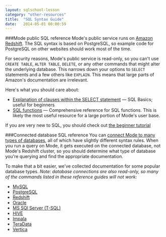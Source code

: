 ```yaml
---
layout: sqlschool-lesson
category: "other-resources"
title:  "SQL Syntax Guide"
date:   2014-05-01 00:00:59
---
```


###Mode public SQL reference
Mode's public service runs on [Amazon Redshift](http://http://aws.amazon.com/redshift/ "Redshift"). The SQL syntax is based on PostgreSQL, so example code for PostgreSQL on other websites should work most of the time.

For security reasons, Mode's public service is read-only, so you can't use `CREATE TABLE`, `ALTER TABLE`, `DELETE`, or any other commands that might alter the underlying database. This narrows down your options to `SELECT` statements and a few others like `EXPLAIN`. This means that large parts of Amazon's documentation are irrelevant.

Here's what you should care about:

* [Explanation of clauses within the SELECT statement](http://docs.aws.amazon.com/redshift/latest/dg/r_SELECT_synopsis.html "SELECT statement clauses") &mdash; SQL Basics; useful for beginners
* [SQL functions](http://docs.aws.amazon.com/redshift/latest/dg/c_SQL_functions.html "Advanced SQL functions") &mdash; Comprehensive reference for SQL functions. This is likely the most useful resource for a large portion of Mode's user base.

If you are very new to SQL, you should check out [the beginner tutorial](/the-basics/basic-concepts.html "Learning SQL")

###Connected database SQL reference
You can [connect Mode to many types of databases](http://help.modeanalytics.com/connecting-databases/ "Connecting to a Database"), all of which have slightly different syntax rules. When you run a query on Mode, it gets executed on the connected database, not Mode's Redshift cluster, so you should determine what type of database you're querying and find the appropriate documentation.

To make that a bit easier, we've collected documentation for some popular database types. *Note: database connections are also read-only, so many of the commands listed in these reference guides will not work:*

* [MySQL](http://dev.mysql.com/doc/ "MySQL")
* [PostgreSQL](http://www.postgresql.org/docs/manuals/ "PostgreSQL")
* [Redshift](http://docs.aws.amazon.com/redshift/latest/dg/cm_chap_SQLCommandRef.html "Redshift")
* [Oracle](http://docs.oracle.com/cd/E11882_01/server.112/e41084/toc.htm "Oracle")
* [MS SQl Server (T-SQL)](http://technet.microsoft.com/en-us/library/ms189826.aspx)
* [HIVE](https://cwiki.apache.org/confluence/display/Hive/LanguageManual "HIVE")
* [Impala](http://www.cloudera.com/content/cloudera-content/cloudera-docs/Impala/latest/Installing-and-Using-Impala/ciiu_langref.html "Impala")
* [TeraData](http://www.info.teradata.com/templates/eSrchResults.cfm?prodline=&txtpid=&txtrelno=&txtttlkywrd=SQLREF,TNTSEQ&rdsort=Title&srtord=Asc&nm=SQL+Reference)
* [Vertica](https://my.vertica.com/docs/7.0.x/PDF/HP_Vertica_7.0.x_SQL_Reference_Manual.pdf)